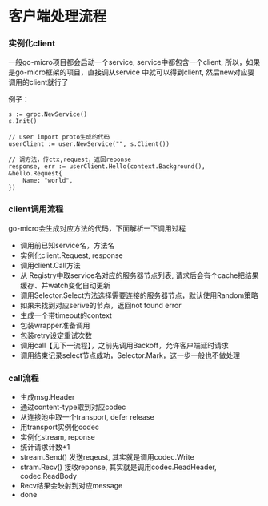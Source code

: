 # 客户端处理流程

### 实例化client

一般go-micro项目都会启动一个service, service中都包含一个client, 所以，如果是go-micro框架的项目，直接调从service 中就可以得到client, 然后new对应要调用的client就行了

例子：

```
s := grpc.NewService()
s.Init()

// user import proto生成的代码
userClient := user.NewService("", s.Client())

// 调方法，传ctx,request，返回reponse
response, err := userClient.Hello(context.Background(), &hello.Request{
	Name: "world",
})

```

### client调用流程

 go-micro会生成对应方法的代码，下面解析一下调用过程
 
 - 调用前已知service名，方法名
 - 实例化client.Request, response
 - 调用client.Call方法
 - 从 Registry中取service名对应的服务器节点列表, 请求后会有个cache把结果缓存、并watch变化自动更新
 - 调用Selector.Select方法选择需要连接的服务器节点，默认使用Random策略
 - 如果未找到对应serive的节点，返回not found error
 - 生成一个带timeout的context
 - 包装wrapper准备调用
 - 包装retry设定重试次数
 - 调用call【见下一流程】，之前先调用Backoff，允许客户端延时请求
 - 调用结束记录select节点成功，Selector.Mark，这一步一般也不做处理
 
### call流程
 - 生成msg.Header
 - 通过content-type取到对应codec
 - 从连接池中取一个transport, defer release
 - 用transport实例化codec
 - 实例化stream, reponse
 - 统计请求计数+1
 - stream.Send() 发送reqeust, 其实就是调用codec.Write
 - stram.Recv() 接收reponse, 其实就是调用codec.ReadHeader, codec.ReadBody
 - Recv结果会映射到对应message
 - done